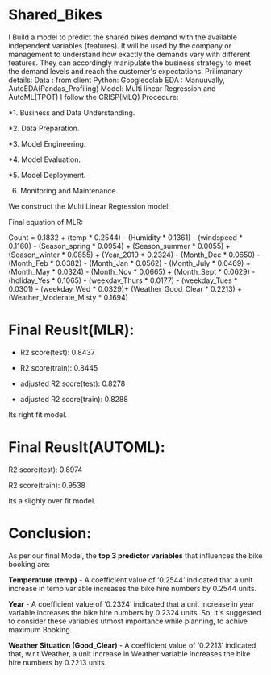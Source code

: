 # Shared_Bikes
I Build a model to predict the shared bikes demand with the available independent variables (features).
It will be used by the company or management to understand how exactly the demands vary with different features.
They can accordingly manipulate the business strategy to meet the demand levels and reach the customer's expectations.
Prilimanary details:
Data : from client
Python: Googlecolab
EDA : Manuuvally, AutoEDA(Pandas_Profiling)
Model: Multi linear Regression and AutoML(TPOT)
I follow the CRISP(MLQ) Procedure:

*1. Business and Data Understanding.

*2. Data Preparation.

*3. Model Engineering.

*4. Model Evaluation.

*5. Model Deployment.

6. Monitoring and Maintenance.

We construct the Multi Linear Regression model:

Final equation of MLR:

Count =  0.1832 + (temp * 0.2544) - (Humidity * 0.1361) - (windspeed * 0.1160) - (Season_spring * 0.0954) + (Season_summer * 0.0055) +  (Season_winter * 0.0855) + (Year_2019 * 0.2324) - (Month_Dec * 0.0650) - (Month_Feb * 0.0382) - (Month_Jan * 0.0562) - (Month_July * 0.0469) +
(Month_May * 0.0324) - (Month_Nov * 0.0665) + (Month_Sept * 0.0629) -
(holiday_Yes * 0.1065) - (weekday_Thurs * 0.0177) - (weekday_Tues * 0.0301) - (weekday_Wed * 0.0329)+ (Weather_Good_Clear * 0.2213) +
(Weather_Moderate_Misty * 0.1694)

# **Final Reuslt(MLR):**

* R2 score(test):  0.8437

* R2 score(train):  0.8445

* adjusted R2 score(test): 0.8278

* adjusted R2 score(train): 0.8288

Its right fit model.

# **Final Reuslt(AUTOML):**

R2 score(test): 0.8974

R2 score(train): 0.9538

Its  a slighly over fit model.

# **Conclusion:**

As per our final Model, the **top 3 predictor variables** that influences the bike booking are:

**Temperature (temp)** - A coefficient value of ‘0.2544’ indicated that a unit increase in temp variable increases the bike hire numbers by 0.2544 units.

**Year** - A coefficient value of ‘0.2324’ indicated that a unit increase in year variable increases the bike hire numbers by 0.2324 units.
So, it's suggested to consider these variables utmost importance while planning, to achive maximum Booking.

**Weather Situation (Good_Clear)** - A coefficient value of ‘0.2213’ indicated that, w.r.t Weather, a unit increase in Weather variable increases the bike hire numbers by 0.2213 units.

